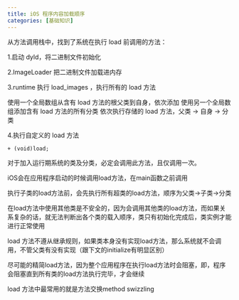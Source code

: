 ```yaml
---
title: iOS 程序内容加载顺序
categories: [基础知识]
---
```



从方法调用栈中，找到了系统在执行 load 前调用的方法：

1.启动 dyld，将二进制文件初始化

2.ImageLoader 把二进制文件加载进内存

3.runtime 执行 load_images ，执行所有的 load 方法

  使用一个全局数组从含有 load 方法的根父类到自身，依次添加
  使用另一个全局数组添加含有 load 方法的所有分类
  依次执行存储的 load 方法，父类 -> 自身 -> 分类

4.执行自定义的 load 方法  
  ```
  + (void)load;
  ```

对于加入运行期系统的类及分类，必定会调用此方法，且仅调用一次。

iOS会在应用程序启动的时候调用load方法，在main函数之前调用

执行子类的load方法前，会先执行所有超类的load方法，顺序为父类->子类->分类

在load方法中使用其他类是不安全的，因为会调用其他类的load方法，而如果关系复杂的话，就无法判断出各个类的载入顺序，类只有初始化完成后，类实例才能进行正常使用

load 方法不遵从继承规则，如果类本身没有实现load方法，那么系统就不会调用，不管父类有没有实现（跟下文的initialize有明显区别）

尽可能的精简load方法，因为整个应用程序在执行load方法时会阻塞，即，程序会阻塞直到所有类的load方法执行完毕，才会继续

load 方法中最常用的就是方法交换method swizzling
